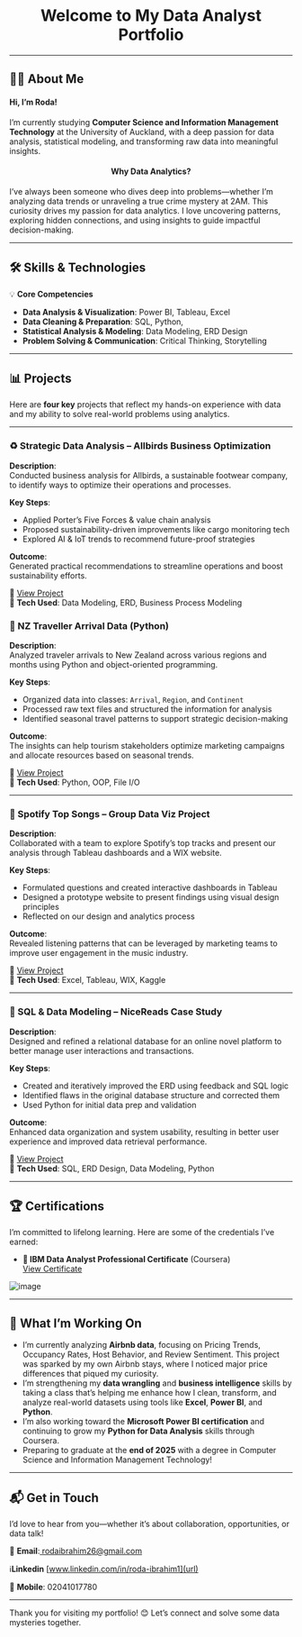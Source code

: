 <h1 align="center">Welcome to My Data Analyst Portfolio</h1>

---

## 👩‍💻 About Me

#### Hi, I’m Roda!

I’m currently studying **Computer Science and Information Management Technology** at the University of Auckland, with a deep passion for data analysis, statistical modeling, and transforming raw data into meaningful insights.

<h4 align="center">Why Data Analytics?</h4>

I’ve always been someone who dives deep into problems—whether I’m analyzing data trends or unraveling a true crime mystery at 2AM. This curiosity drives my passion for data analytics. I love uncovering patterns, exploring hidden connections, and using insights to guide impactful decision-making.  

---

## 🛠 Skills & Technologies

💡 **Core Competencies**  
- **Data Analysis & Visualization**: Power BI, Tableau, Excel  
- **Data Cleaning & Preparation**: SQL, Python,  
- **Statistical Analysis & Modeling**: Data Modeling, ERD Design  
- **Problem Solving & Communication**: Critical Thinking, Storytelling  

---

## 📊 Projects

Here are **four key** projects that reflect my hands-on experience with data and my ability to solve real-world problems using analytics.

---

### ♻️ Strategic Data Analysis – Allbirds Business Optimization

**Description**:  
Conducted business analysis for Allbirds, a sustainable footwear company, to identify ways to optimize their operations and processes.

**Key Steps**:
- Applied Porter’s Five Forces & value chain analysis
- Proposed sustainability-driven improvements like cargo monitoring tech
- Explored AI & IoT trends to recommend future-proof strategies

**Outcome**:  
Generated practical recommendations to streamline operations and boost sustainability efforts.

🔗 [View Project](https://github.com/rodaibrahim/portfolio/blob/main/Allbirds-Sustainable-Footwear.doc)  
🔧 **Tech Used**: Data Modeling, ERD, Business Process Modeling  

### 📌 NZ Traveller Arrival Data (Python)

**Description**:  
Analyzed traveler arrivals to New Zealand across various regions and months using Python and object-oriented programming.

**Key Steps**:
- Organized data into classes: `Arrival`, `Region`, and `Continent`
- Processed raw text files and structured the information for analysis
- Identified seasonal travel patterns to support strategic decision-making

**Outcome**:  
The insights can help tourism stakeholders optimize marketing campaigns and allocate resources based on seasonal trends.

🔗 [View Project](https://github.com/rodaibrahim/portfolio/blob/main/NZ-Resident%20Traveller%20Arrivals%20Analysis.ipynb)  
🔧 **Tech Used**: Python, OOP, File I/O  

---

### 🎵 Spotify Top Songs – Group Data Viz Project

**Description**:  
Collaborated with a team to explore Spotify’s top tracks and present our analysis through Tableau dashboards and a WIX website.

**Key Steps**:
- Formulated questions and created interactive dashboards in Tableau
- Designed a prototype website to present findings using visual design principles
- Reflected on our design and analytics process

**Outcome**:  
Revealed listening patterns that can be leveraged by marketing teams to improve user engagement in the music industry.

🔗 [View Project](https://github.com/rodaibrahim/portfolio/blob/main/Top%20Spotify%20Songs.pdf)  
🔧 **Tech Used**: Excel, Tableau, WIX, Kaggle  

---

### 🧩 SQL & Data Modeling – NiceReads Case Study

**Description**:  
Designed and refined a relational database for an online novel platform to better manage user interactions and transactions.

**Key Steps**:
- Created and iteratively improved the ERD using feedback and SQL logic
- Identified flaws in the original database structure and corrected them
- Used Python for initial data prep and validation

**Outcome**:  
Enhanced data organization and system usability, resulting in better user experience and improved data retrieval performance.

🔗 [View Project](https://github.com/rodaibrahim/portfolio/blob/main/Design%20%26%20Data%20Modeling.pdf)  
🔧 **Tech Used**: SQL, ERD Design, Data Modeling, Python  

---

## 🏆 Certifications

I’m committed to lifelong learning. Here are some of the credentials I’ve earned:

- **📜 IBM Data Analyst Professional Certificate** (Coursera)  
  [View Certificate](https://github.com/rodaibrahim/portfolio/blob/main/Coursera%20W3OWB0FOVYSV.pdf)  

![image](https://github.com/user-attachments/assets/fc019141-80b2-4823-9b3e-70e6fdc35597)

---

## 🚀 What I’m Working On

- I’m currently analyzing **Airbnb data**, focusing on Pricing Trends, Occupancy Rates, Host Behavior, and Review Sentiment. This project was sparked by my own Airbnb stays, where I noticed major price differences that piqued my curiosity.
- I’m strengthening my **data wrangling** and **business intelligence** skills by taking a class that’s helping me enhance how I clean, transform, and analyze real-world datasets using tools like **Excel**, **Power BI**, and **Python**.
- I’m also working toward the **Microsoft Power BI certification** and continuing to grow my **Python for Data Analysis** skills through Coursera.
- Preparing to graduate at the **end of 2025** with a degree in Computer Science and Information Management Technology!

---

## 📬 Get in Touch

I’d love to hear from you—whether it’s about collaboration, opportunities, or data talk!

📧 **Email**:[ rodaibrahim26@gmail.com  ](url)

ℹ️**Linkedin** [www.linkedin.com/in/roda-ibrahim1](url)

📱 **Mobile**: 02041017780  

---

Thank you for visiting my portfolio! 😊 Let’s connect and solve some data mysteries together.
